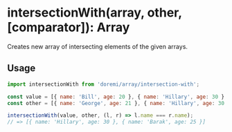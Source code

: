 # intersectionWith(array, other, [comparator]): Array

Creates new array of intersecting elements of the given arrays.

## Usage

```js
import intersectionWith from 'doremi/array/intersection-with';

const value = [{ name: 'Bill', age: 20 }, { name: 'Hillary', age: 30 }, { name: 'Barak', age: 25 }, { name: 'Donald', age: 27 }];
const other = [{ name: 'George', age: 21 }, { name: 'Hillary', age: 30 }, { name: 'Barak', age: 24 }, { name: 'John', age: 29 }];

intersectionWith(value, other, (l, r) => l.name === r.name);
// => [{ name: 'Hillary', age: 30 }, { name: 'Barak', age: 25 }]
```
